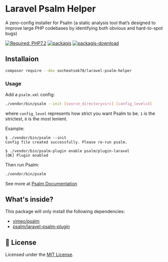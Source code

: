 # Laravel Psalm Helper

A zero-config installer for Psalm (a static analysis tool that’s designed to improve large PHP codebases by identifying both obvious and hard-to-spot bugs)

[![Required: PHP7.2](https://img.shields.io/packagist/php-v/socheatsok78/laravel-psalm-helper)](https://packagist.org/packages/socheatsok78/laravel-psalm-helper) [![packagis](https://img.shields.io/packagist/v/socheatsok78/laravel-psalm-helper)](https://packagist.org/packages/socheatsok78/laravel-psalm-helper) [![packagis-download](https://img.shields.io/packagist/dm/socheatsok78/laravel-psalm-helper)](https://packagist.org/packages/socheatsok78/laravel-psalm-helper)

## Installaion
```bash
composer require --dev socheatsok78/laravel-psalm-helper
```

### Usage

Add a `psalm.xml` config:

```bash
./vendor/bin/psalm --init [source_directory=src] [config_level=3]
```

where `config_level` represents how strict you want Psalm to be. `1` is the strictest, `8` is the most lenient.

Example:
```console
$ ./vendor/bin/psalm --init
Config file created successfully. Please re-run psalm.

$ ./vendor/bin/psalm-plugin enable psalm/plugin-laravel
[OK] Plugin enabled
```

Then run Psalm:

```bash
./vendor/bin/psalm
```

See more at [Psalm Documentation](https://psalm.dev/docs/)

## What's inside?

This package will only install the following dependencies:
- [vimeo/psalm](https://github.com/vimeo/psalm)
- [psalm/laravel-psalm-plugin](https://github.com/psalm/laravel-psalm-plugin)

## :memo: License

Licensed under the [MIT License](./LICENSE).
